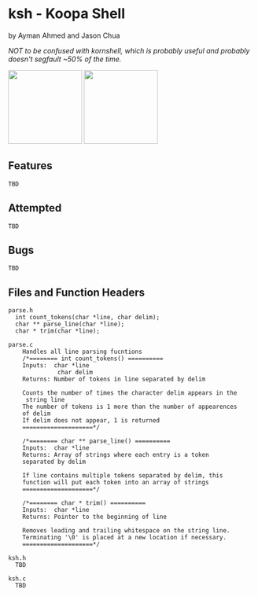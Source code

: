 # ksh - Koopa Shell
by Ayman Ahmed and Jason Chua

<i>NOT to be confused with kornshell, which is probably useful and probably doesn't segfault ~50% of the time.</i>

<img src="http://image.flaticon.com/icons/svg/60/60758.svg" height="150" />
<img src="http://vignette2.wikia.nocookie.net/nintendo/images/8/83/KoopaNSMB.png/revision/latest?cb=20110724132501&path-prefix=en" height="150" />

## Features
```
TBD
```
## Attempted
```
TBD
```
## Bugs
```
TBD
```
## Files and Function Headers
```
parse.h
  int count_tokens(char *line, char delim);
  char ** parse_line(char *line);
  char * trim(char *line);
  
parse.c
	Handles all line parsing fucntions
	/*======== int count_tokens() ==========
	Inputs:  char *line
        	  char delim 
	Returns: Number of tokens in line separated by delim

	Counts the number of times the character delim appears in the
	 string line
	The number of tokens is 1 more than the number of appearences 
	of delim
	If delim does not appear, 1 is returned
	====================*/

	/*======== char ** parse_line() ==========
	Inputs:  char *line 
	Returns: Array of strings where each entry is a token 
	separated by delim

	If line contains multiple tokens separated by delim, this 
	function will put each token into an array of strings
	====================*/

	/*======== char * trim() ==========
	Inputs:  char *line 
	Returns: Pointer to the beginning of line

	Removes leading and trailing whitespace on the string line.
	Terminating '\0' is placed at a new location if necessary.
	====================*/
  
ksh.h
  TBD
  
ksh.c
  TBD
```
